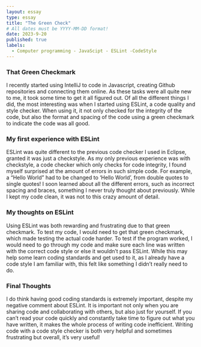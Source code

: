```yaml
---
layout: essay
type: essay
title: "The Green Check"
# All dates must be YYYY-MM-DD format!
date: 2023-9-20
published: true
labels:
  - Computer programming - JavaScipt - ESLint -CodeStyle
---
```

### That Green Checkmark
I recently started using IntelliJ to code in Javascript, creating Github repositories and connecting them online. As these tasks were all quite new to me, it took some time to get it all figured out. Of all the different things I did, the most interesting was when I started using ESLint, a code quality and style checker. When using it, it not only checked for the integrity of the code, but also the format and spacing of the code using a green checkmark to indicate the code was all good.

### My first experience with ESLint
ESLint was quite different to the previous code checker I used in Eclipse, granted it was just a checkstyle. As my only previous experience was with checkstyle, a code checker which only checks for code integrity, I found myself surprised at the amount of errors in such simple code. For example, a “Hello World” had to be changed to ‘Hello World’, from double quotes to single quotes! I soon learned about all the different errors, such as incorrect spacing and braces, something I never truly thought about previously. While I kept my code clean, it was not to this crazy amount of detail.

### My thoughts on ESLint
Using ESLint was both rewarding and frustrating due to that green checkmark. To test my code, I would need to get that green checkmark, which made testing the actual code harder. To test if the program worked, I would need to go through my code and make sure each line was written with the correct code style or else it wouldn’t pass ESLint. While this may help some learn coding standards and get used to it, as I already have a code style I am familiar with, this felt like something I didn’t really need to do. 

### Final Thoughts
I do think having good coding standards is extremely important, despite my negative comment about ESLint. It is important not only when you are sharing code and collaborating with others, but also just for yourself. If you can’t read your code quickly and constantly take time to figure out what you have written, it makes the whole process of writing code inefficient. Writing code with a code style checker is both very helpful and sometimes frustrating but overall, it’s very useful!
